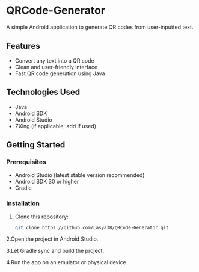 # QRCode-Generator

A simple Android application to generate QR codes from user-inputted text.

## Features

- Convert any text into a QR code
- Clean and user-friendly interface
- Fast QR code generation using Java

## Technologies Used

- Java
- Android SDK
- Android Studio
- ZXing (if applicable; add if used)

## Getting Started

### Prerequisites

- Android Studio (latest stable version recommended)
- Android SDK 30 or higher
- Gradle

### Installation

1. Clone this repository:

   ```bash
   git clone https://github.com/Lasya38/QRCode-Generator.git

2.Open the project in Android Studio.

3.Let Gradle sync and build the project.

4.Run the app on an emulator or physical device.
